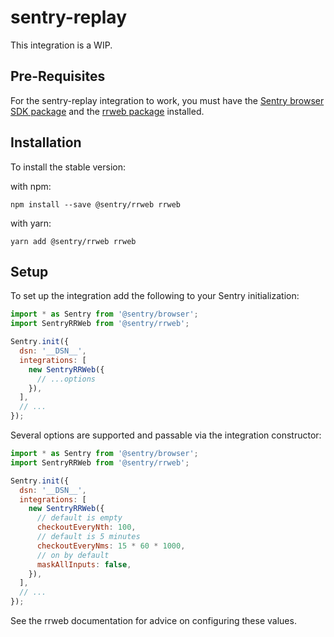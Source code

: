 # sentry-replay

This integration is a WIP.

## Pre-Requisites

For the sentry-replay integration to work, you must have the [Sentry browser SDK package](https://www.npmjs.com/package/@sentry/browser) and the [rrweb package](https://www.npmjs.com/package/rrweb) installed.

## Installation

To install the stable version:

with npm:

```shell
npm install --save @sentry/rrweb rrweb
```

with yarn:

```shell
yarn add @sentry/rrweb rrweb
```

## Setup

To set up the integration add the following to your Sentry initialization:

```javascript
import * as Sentry from '@sentry/browser';
import SentryRRWeb from '@sentry/rrweb';

Sentry.init({
  dsn: '__DSN__',
  integrations: [
    new SentryRRWeb({
      // ...options
    }),
  ],
  // ...
});
```

Several options are supported and passable via the integration constructor:

```javascript
import * as Sentry from '@sentry/browser';
import SentryRRWeb from '@sentry/rrweb';

Sentry.init({
  dsn: '__DSN__',
  integrations: [
    new SentryRRWeb({
      // default is empty
      checkoutEveryNth: 100,
      // default is 5 minutes
      checkoutEveryNms: 15 * 60 * 1000,
      // on by default
      maskAllInputs: false,
    }),
  ],
  // ...
});
```

See the rrweb documentation for advice on configuring these values.
